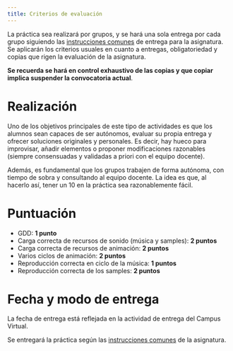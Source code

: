 ```yaml
---
title: Criterios de evaluación
---
```


La práctica sea realizará por grupos, y se hará una sola entrega por cada grupo
siguiendo las [instrucciones comunes][] de entrega para la asignatura. Se
aplicarán los criterios usuales en cuanto a entregas, obligatoriedad y copias
que rigen la evaluación de la asignatura.

**Se recuerda se hará en control exhaustivo de las copias y que copiar implica
suspender la convocatoria actual**.

# Realización

Uno de los objetivos principales de este tipo de actividades es que los alumnos
sean capaces de ser autónomos, evaluar su propia entrega y ofrecer soluciones
originales y personales. Es decir, hay hueco para improvisar, añadir elementos
o proponer modificaciones razonables (siempre consensuadas y validadas a priori
  con el equipo docente).

Además, es fundamental que los grupos trabajen de forma autónoma, con tiempo de
sobra y consultando al equipo docente. La idea es que, al hacerlo así, tener un
10 en la práctica sea razonablemente fácil.

# Puntuación

- GDD: **1 punto**
- Carga correcta de recursos de sonido (música y samples): **2 puntos**
- Carga correcta de recursos de animación: **2 puntos**
- Varios ciclos de animación: **2 puntos**
- Reproducción correcta en ciclo de la música: **1 puntos**
- Reproducción correcta de los samples: **2 puntos**

# Fecha y modo de entrega

La fecha de entrega está reflejada en la actividad de entrega del Campus
Virtual.

Se entregará la práctica según las [instrucciones comunes][] de la asignatura.

[instrucciones comunes]: https://clnznr.github.io/pvli2017/website/general/criterios_evaluacion.html
